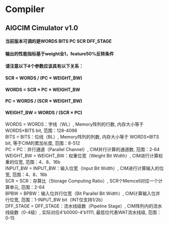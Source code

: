 # Compiler

## AIGCIM Cimulator v1.0

#### 当前版本可调的是WORDS BITS PC SCR DFF_STAGE
#### 输出的性能指标基于weight全1，feature50%反转条件
#### 请注意以下4个参数应该具有以下关系： 
#### SCR = WORDS / (PC × WEIGHT_BW)
#### WORDS = SCR × PC × WEIGHT_BW
#### PC = WORDS / (SCR × WEIGHT_BW)
#### WEIGHT_BW = WORDS / (SCR × PC)

WORDS = WORDS：字线（WL）, Memory阵列的行数, 内存大小等于 WORDS×BITS bit, 范围：128-4096  
BITS = BITS：位线（BL）, Memory阵列的列数, 内存大小等于 WORDS×BITS bit, 等于CIM的累加长度, 范围：8-512  
PC = PC：并行通道（Parallel Channel）, CIM并行计算的通道数, 范围：2-64  
WEIGHT_BW = WEIGHT_BW：权重位宽（Weight Bit Width）, CIM进行计算权重的位宽,  范围：4、8、16b  
INPUT_BW = INPUT_BW：输入位宽（Input Bit Width）, CIM进行计算输入的位宽, 范围：4、8、16b  
SCR = SCR：存算比（Storage Computing Ratio）, SCR个Memcell对应一个计算单元, 范围：2-64  
BPBW = BPBW：输入位并行位宽（Bit Parallel Bit Width）, CIM计算输入位并行位宽, 范围：1-INPUT_BW bit（INT仅支持1/2b）  
DFF_STAGE = DFF_STAGE：流水线级数（Pipeline Stage）, CIM阵列内的流水线级数（0-4级）, 实际对应4'b0000-4'b1111, 最低位代表WAT流水线级, 范围：0-15  

